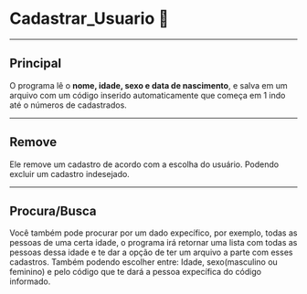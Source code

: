 # Cadastrar_Usuario :exploding_head:
***
## Principal
O programa lê o **nome, idade, sexo e data de nascimento**, e salva em um arquivo com um código  inserido automaticamente que começa em 1 indo até o números de cadastrados.
***
## Remove
Ele remove um cadastro de acordo com a escolha do usuário. Podendo excluir um cadastro indesejado.
***
## Procura/Busca
Você também pode procurar por um dado expecífico, por exemplo, todas as pessoas de uma certa idade, o programa irá retornar uma lista com todas as pessoas dessa idade e te dar a opção de ter um arquivo a parte com esses cadastros. Também podendo escolher entre: Idade, sexo(masculino ou feminino) e pelo código que te dará a pessoa expecífica do código informado. 
